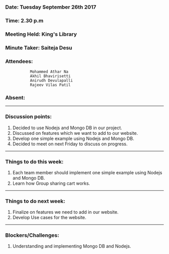 ### Date: Tuesday September 26th 2017
### Time: 2.30 p.m
### Meeting Held: King's Library
### Minute Taker: Saiteja Desu
### Attendees: 
               Mohammed Athar Na
               Akhil Bhavirisetti
               Anirudh Devulapalli
               Rajeev Vilas Patil
### Absent: 
---
### Discussion points:
1. Decided to use Nodejs and Mongo DB in our project.
2. Discussed on features which we want to add to our website.
2. Develop one simple example using Nodejs and Mongo DB.
3. Decided to meet on next Friday to discuss on progress.
---
### Things to do this week:
1. Each team member should implement one simple example using Nodejs and Mongo DB.
2. Learn how Group sharing cart works.
---
### Things to do next week:
1. Finalize on features we need to add in our website.
2. Develop Use cases for the website.
---
### Blockers/Challenges:
1. Understanding and implementing Mongo DB and Nodejs.
